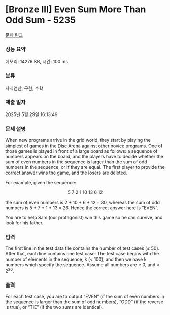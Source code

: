 # [Bronze III] Even Sum More Than Odd Sum - 5235 

[문제 링크](https://www.acmicpc.net/problem/5235) 

### 성능 요약

메모리: 14276 KB, 시간: 100 ms

### 분류

사칙연산, 구현, 수학

### 제출 일자

2025년 5월 29일 16:13:49

### 문제 설명

<p>When new programs arrive in the grid world, they start by playing the simplest of games in the Disc Arena against other novice programs. One of those games is played in front of a large board as follows: a sequence of numbers appears on the board, and the players have to decide whether the sum of even numbers in the sequence is larger than the sum of odd numbers in the sequence, or if they are equal. The first player to provide the correct answer wins the game, and the losers are deleted.</p>

<p>For example, given the sequence:</p>

<p style="text-align: center;">5 7 2 1 10 13 6 12</p>

<p>the sum of even numbers is 2 + 10 + 6 + 12 = 30, whereas the sum of odd numbers is 5 + 7 + 1 + 13 = 26. Hence the correct answer here is “EVEN”.</p>

<p>You are to help Sam (our protagonist) win this game so he can survive, and look for his father.</p>

### 입력 

 <p>The first line in the test data file contains the number of test cases (≤ 50). After that, each line contains one test case. The test case begins with the number of elements in the sequence, k (< 100), and then we have k numbers which specify the sequence. Assume all numbers are ≥ 0, and < 2<sup>20</sup>.</p>

### 출력 

 <p>For each test case, you are to output “EVEN” (if the sum of even numbers in the sequence is larger than the sum of odd numbers), “ODD” (if the reverse is true), or “TIE” (if the two sums are identical).</p>

